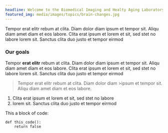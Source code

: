 ```yaml
---
headline: Welcome to the Biomedical Imaging and Healty Aging Laboratory
featured_img: media/images/topics/brain-changes.jpg
---
```


Tempor erat elitr rebum at clita. Diam dolor diam ipsum et tempor sit. Aliqu diam amet diam et eos labore. Clita erat ipsum et lorem et sit, sed stet no labore lorem sit. Sanctus clita duo justo et tempor eirmod

### Our goals

Tempor **erat elitr** rebum at clita. Diam dolor diam ipsum et tempor sit. Aliqu diam amet diam et eos labore. Clita erat ipsum et lorem et sit, sed stet no labore lorem sit. Sanctus clita duo justo et tempor eirmod

> Tempor erat elitr rebum at clita. Diam dolor diam >ipsum et tempor sit. Aliqu diam amet diam et eos labore.

1. Clita erat ipsum et lorem et sit, sed stet no labore
2. lorem sit. Sanctus clita duo justo et tempor eirmod

This a block of code:

    def this_code():
        return false
